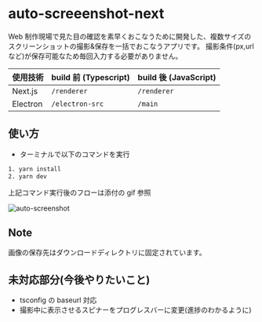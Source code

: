 # auto-screeenshot-next

Web 制作現場で見た目の確認を素早くおこなうために開発した、複数サイズのスクリーンショットの撮影&保存を一括でおこなうアプリです。
撮影条件(px,url など)が保存可能なため毎回入力する必要がありません。

| 使用技術 | build 前 (Typescript) | build 後 (JavaScript) |
| -------- | --------------------- | --------------------- |
| Next.js  | `/renderer`           | `/renderer`           |
| Electron | `/electron-src`       | `/main`               |

## 使い方

- ターミナルで以下のコマンドを実行

```bash
1. yarn install
2. yarn dev
```

上記コマンド実行後のフローは添付の gif 参照

![auto-screenshot](https://user-images.githubusercontent.com/49956319/167295546-114899a7-3f60-4a9f-bec0-e23d9a049a72.gif)

## Note

画像の保存先はダウンロードディレクトリに固定されています。

## 未対応部分(今後やりたいこと)

- tsconfig の baseurl 対応
- 撮影中に表示させるスピナーをプログレスバーに変更(進捗のわかるように)
